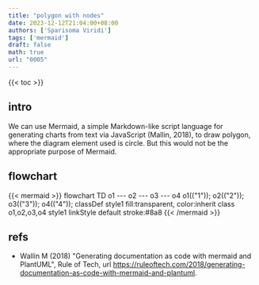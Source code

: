 ```yaml
---
title: "polygon with nodes"
date: 2023-12-12T21:04:00+08:00
authors: ['Sparisoma Viridi']
tags: ['mermaid']
draft: false
math: true
url: "0005"
---
```

{{< toc >}}


## intro
We can use Mermaid, a simple Markdown-like script language for generating charts from text via JavaScript (Mallin, 2018), to draw polygon, where the diagram element used is circle. But this would not be the appropriate purpose of Mermaid.


## flowchart
{{< mermaid >}}
flowchart TD
  o1 --- o2 --- o3 --- o4
  o1(("1")); o2(("2")); o3(("3")); o4(("4"));
  classDef style1 fill:transparent, color:inherit
  class o1,o2,o3,o4 style1
  linkStyle default stroke:#8a8
{{< /mermaid >}}


## refs
+ Wallin M (2018) "Generating documentation as code with mermaid and PlantUML", Rule of Tech, url https://ruleoftech.com/2018/generating-documentation-as-code-with-mermaid-and-plantuml.
